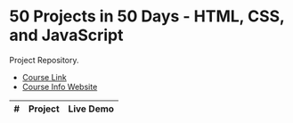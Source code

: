 # 50 Projects in 50 Days - HTML, CSS, and JavaScript

Project Repository.

- [Course Link](https://www.udemy.com/course/50-projects-50-days)
- [Course Info Website](https://50projects50days.com)

| # | Project | Live Demo |
| :-: | ----------- | -------- |